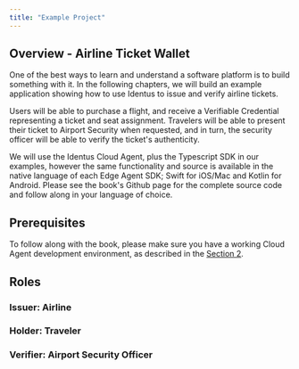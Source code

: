 ```yaml
---
title: "Example Project"
---
```

## Overview - Airline Ticket Wallet

One of the best ways to learn and understand a software platform is to build something with it.  In the following chapters, we will build an example application showing how to use Identus to issue and verify airline tickets. 

Users will be able to purchase a flight, and receive a Verifiable Credential representing a ticket and seat assignment. Travelers will be able to present their ticket to Airport Security when requested, and in turn, the security officer will be able to verify the ticket's authenticity.

We will use the Identus Cloud Agent, plus the Typescript SDK in our examples, however the same functionality and source is available in the native language of each Edge Agent SDK; Swift for iOS/Mac and Kotlin for Android. Please see the book's Github page for the complete source code and follow along in your language of choice.

## Prerequisites

To follow along with the book, please make sure you have a working Cloud Agent development environment, as described in the [Section 2](../section2/installation-local.md).

## Roles

### Issuer: Airline

### Holder: Traveler

### Verifier: Airport Security Officer

